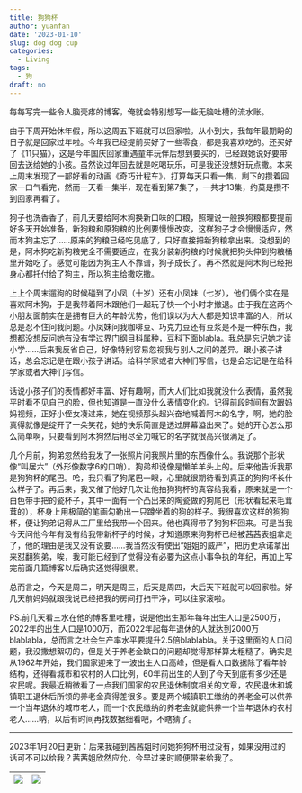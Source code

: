 ```yaml
---
title: 狗狗杯
author: yuanfan
date: '2023-01-10'
slug: dog dog cup
categories:
  - Living
tags:
  - 狗
draft: no
---
```


每每写完一些令人脑壳疼的博客，俺就会特别想写一些无脑吐槽的流水账。

<!--more-->

由于下周开始休年假，所以这周五下班就可以回家啦。从小到大，我每年最期盼的日子就是回家过年啦。今年我已经提前买好了一些零食，都是我喜欢吃的。还买好了《11只猫》，这是今年国庆回家重遇童年玩伴后想到要买的，已经跟她说好要带回去送给她的小孩。虽然说过年回去就是吃喝玩乐，可是我还没想好玩点撒。本来上周末发现了一部好看的动画《奇巧计程车》，打算每天只看一集，剩下的攒着回家一口气看完，然而一天看一集半，现在看到第7集了，一共才13集，约莫是攒不到回家再看了。

狗子也洗香香了，前几天要给阿木狗换新口味的口粮，照理说一般换狗粮都要提前好多天开始准备，新狗粮和原狗粮的比例要慢慢改变，这样狗子才会慢慢适应，然而本狗主忘了……原来的狗粮已经吃见底了，只好直接把新狗粮拿出来。没想到的是，阿木狗吃新狗粮完全不需要适应，在我分装新狗粮的时候就把狗头伸到狗粮桶里开始吃了。感觉可能因为狗主人不靠谱，狗子成长了。再不然就是阿木狗已经把身心都托付给了狗主，所以狗主给撒吃撒。

上上个周末遛狗的时候碰到了小凤（十岁）还有小凤妹（七岁），他们俩个实在是喜欢阿木狗，于是我带着阿木跟他们一起玩了快一个小时才撤退。由于我在这两个小朋友面前实在是拥有巨大的年龄优势，他们误以为大人都是知识丰富的人，所以总是忍不住问我问题。小凤妹问我咖啡豆、巧克力豆还有豆浆是不是一种东西，我想都没想反问她有没有学过界门纲目科属种，豆科下面blabla。我总是忘记她才读小学……后来我反省自己，好像特别容易忽视我与别人之间的差异。跟小孩子讲话，总会忘记是在跟小孩子讲话。给科学家或者大神们写信，也是会忘记是在给科学家或者大神们写信。

话说小孩子们的表情都好丰富、好有趣啊，而大人们比如我就没什么表情，虽然我平时看不见自己的脸，但也知道是一直没什么表情变化的。记得前段时间有次跟妈妈视频，正好小侄女凑过来，她在视频那头超兴奋地喊着阿木的名字，啊，她的脸真得就像是绽开了一朵笑花，她的快乐简直是透过屏幕溢出来了。她的开心怎么那么简单啊，只要看到阿木狗然后用尽全力喊它的名字就很高兴很满足了。

几个月前，狗弟忽然给我发了一张照片问我照片里的东西像什么。我说那个形状像“叫居六”（外形像数字6的口哨）。狗弟却说像是懒羊羊头上的。后来他告诉我那是狗狗杯的尾巴。哈，我只看了狗尾巴一眼，心里就很期待看到真正的狗狗杯长什么样子了。再后来，我又催了他好几次让他拍狗狗杯的真容给我看，原来就是一个白色带手把的瓷杯子，其中一面有一个凸出来的陶瓷做的狗尾巴（形状看起来毛茸茸的），杯身上用极简的笔画勾勒出一只蹲坐着的狗的样子。我很喜欢这样的狗狗杯，便让狗弟记得从工厂里给我带一个回来。他也真得带了狗狗杯回来。可是当我今天问他今年有没有给我带新杯子的时候，才知道原来狗狗杯已经被茜茜表姐拿走了，他的理由是我又没有说要……我当然没有使出“姐姐的威严”，把历史承诺拿出来怼翻狗弟，唉，我可能已经到了觉得没有必要为这点小事争执的年纪，再加上写完前面几篇博客以后确实还觉得很累。

总而言之，今天是周二，明天是周三，后天是周四，大后天下班就可以回家啦。好几天前妈妈就跟我说已经把我的房间打扫干净，可以往家滚啦。

PS.前几天看三水在他的博客里吐槽，说是他出生那年每年出生人口是2500万，2022年的出生人口是1000万，而2022年起每年退休的人就达到2000万blablabla，总而言之社会生产率水平要提升2.5倍blablabla。关于这里面的人口问题，我没撒想絮叨的，但是关于养老金缺口的问题却觉得那样算太粗糙了。确实是从1962年开始，我们国家迎来了一波出生人口高峰，但是看人口数据除了看年龄结构，还得看城市和农村的人口比例，60年前出生的人到了今天到底有多少还是农民呢。我最近稍微看了一点我们国家的农民退休制度相关的文章，农民退休和城镇职工退休后所领的养老金真得差很多。要是两个城镇职工缴纳的养老金可以供养一个当年退休的城市老人，而一个农民缴纳的养老金就能供养一个当年退休的农村老人……呐，以后有时间再找数据细看吧，不瞎猜了。

--------

2023年1月20日更新：后来我碰到茜茜姐时问她狗狗杯用过没有，如果没用过的话可不可以给我？茜茜姐欣然应允，今早过来时顺便带来给我了。

|![](https://yuanfan.rbind.io/images/2023/2023-01-20-2.jpg)|![](https://yuanfan.rbind.io/images/2023/2023-01-20-1.jpg)|
|:-:|:-:|



